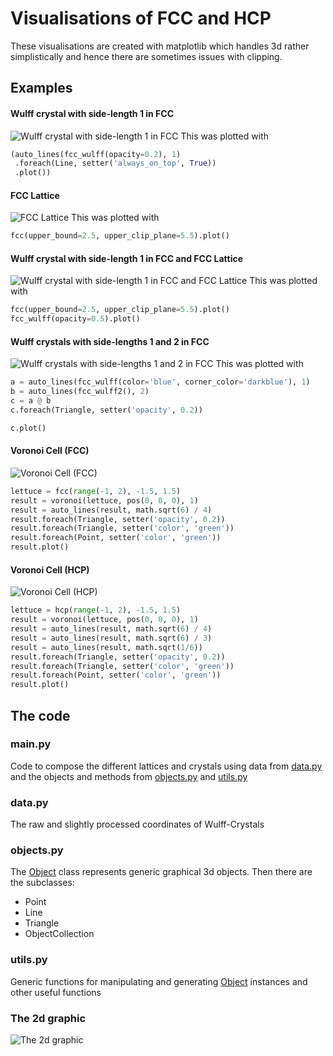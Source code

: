 # Visualisations of FCC and HCP

These visualisations are created with matplotlib which handles 3d rather simplistically and hence there are sometimes
issues with clipping.

## Examples

#### Wulff crystal with side-length 1 in FCC

![Wulff crystal with side-length 1 in FCC](examples/FCC_Wulff1.png)
This was plotted with

```python
(auto_lines(fcc_wulff(opacity=0.2), 1)
 .foreach(Line, setter('always_on_top', True))
 .plot())
```

#### FCC Lattice

![FCC Lattice](examples/FCC.png)
This was plotted with

```python
fcc(upper_bound=2.5, upper_clip_plane=5.5).plot()
```

#### Wulff crystal with side-length 1 in FCC and FCC Lattice

![Wulff crystal with side-length 1 in FCC and FCC Lattice](examples/FCC_and_FCC_Wulff1.png)
This was plotted with

```python
fcc(upper_bound=2.5, upper_clip_plane=5.5).plot()
fcc_wulff(opacity=0.5).plot()
```

#### Wulff crystals with side-lengths 1 and 2 in FCC

![Wulff crystals with side-lengths 1 and 2 in FCC](examples/FCC_Wulff1_Wulff2.png)
This was plotted with

```python
a = auto_lines(fcc_wulff(color='blue', corner_color='darkblue'), 1)
b = auto_lines(fcc_wulff2(), 2)
c = a @ b
c.foreach(Triangle, setter('opacity', 0.2))

c.plot()
```

#### Voronoi Cell (FCC)

![Voronoi Cell (FCC)](examples/FCC_Voronoi.png)

```python
lettuce = fcc(range(-1, 2), -1.5, 1.5)
result = voronoi(lettuce, pos(0, 0, 0), 1)
result = auto_lines(result, math.sqrt(6) / 4)
result.foreach(Triangle, setter('opacity', 0.2))
result.foreach(Triangle, setter('color', 'green'))
result.foreach(Point, setter('color', 'green'))
result.plot()
```

#### Voronoi Cell (HCP)

![Voronoi Cell (HCP)](examples/HCP_Voronoi.png)

```python
lettuce = hcp(range(-1, 2), -1.5, 1.5)
result = voronoi(lettuce, pos(0, 0, 0), 1)
result = auto_lines(result, math.sqrt(6) / 4)
result = auto_lines(result, math.sqrt(6) / 3)
result = auto_lines(result, math.sqrt(1/6))
result.foreach(Triangle, setter('opacity', 0.2))
result.foreach(Triangle, setter('color', 'green'))
result.foreach(Point, setter('color', 'green'))
result.plot()
```

## The code

### main.py

Code to compose the different lattices and crystals using data from [data.py](#datapy) and the objects and methods
from [objects.py](#objectspy) and [utils.py](#utilspy)

### data.py

The raw and slightly processed coordinates of Wulff-Crystals

### objects.py

The [Object](objects.py#L9) class represents generic graphical 3d objects. Then there are the subclasses:

- Point
- Line
- Triangle
- ObjectCollection

### utils.py

Generic functions for manipulating and generating [Object](objects.py#L9) instances and other useful functions

### The 2d graphic

![The 2d graphic](2d/2d.svg)